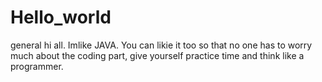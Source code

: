 # Hello_world
general
hi all. Imlike JAVA. You can likie it too so that no one has to worry much about the coding part, give yourself practice time and think like a programmer.
